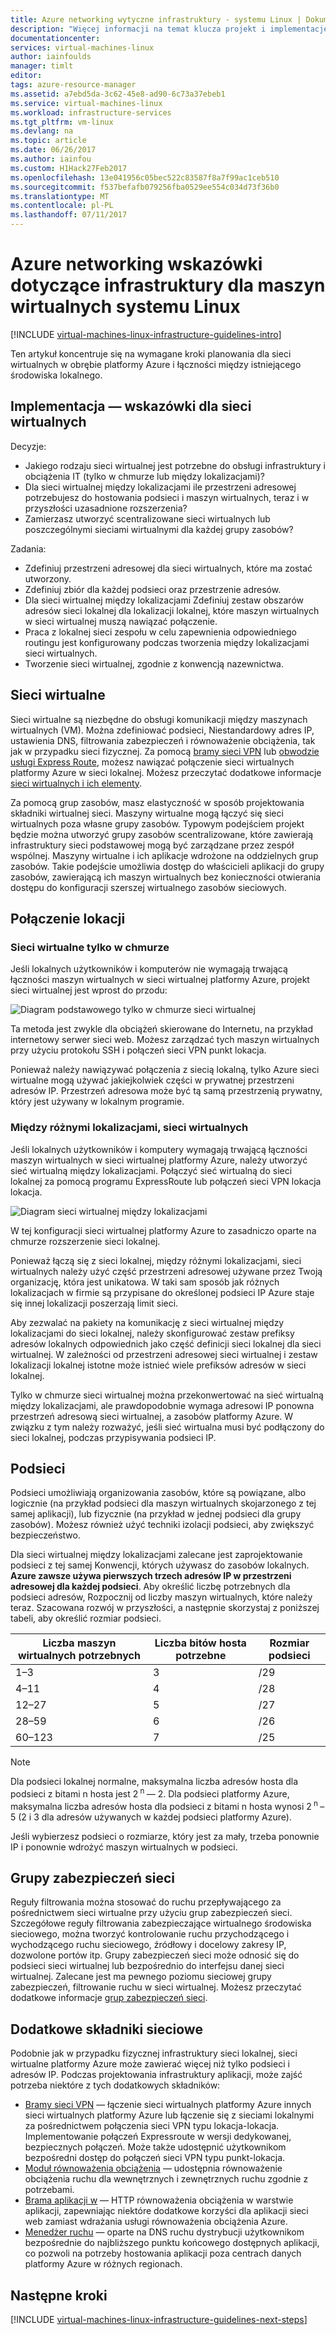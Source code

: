 ```yaml
---
title: Azure networking wytyczne infrastruktury - systemu Linux | Dokumentacja firmy Microsoft
description: "Więcej informacji na temat klucza projekt i implementację wskazówki dotyczące wdrażania sieci wirtualne w usług infrastruktury platformy Azure."
documentationcenter: 
services: virtual-machines-linux
author: iainfoulds
manager: timlt
editor: 
tags: azure-resource-manager
ms.assetid: a7ebd5da-3c62-45e8-ad90-6c73a37ebeb1
ms.service: virtual-machines-linux
ms.workload: infrastructure-services
ms.tgt_pltfrm: vm-linux
ms.devlang: na
ms.topic: article
ms.date: 06/26/2017
ms.author: iainfou
ms.custom: H1Hack27Feb2017
ms.openlocfilehash: 13e041956c05bec522c83587f8a7f99ac1ceb510
ms.sourcegitcommit: f537befafb079256fba0529ee554c034d73f36b0
ms.translationtype: MT
ms.contentlocale: pl-PL
ms.lasthandoff: 07/11/2017
---
```

# <a name="azure-networking-infrastructure-guidelines-for-linux-vms"></a>Azure networking wskazówki dotyczące infrastruktury dla maszyn wirtualnych systemu Linux

[!INCLUDE [virtual-machines-linux-infrastructure-guidelines-intro](../../../includes/virtual-machines-linux-infrastructure-guidelines-intro.md)]

Ten artykuł koncentruje się na wymagane kroki planowania dla sieci wirtualnych w obrębie platformy Azure i łączności między istniejącego środowiska lokalnego.

## <a name="implementation-guidelines-for-virtual-networks"></a>Implementacja — wskazówki dla sieci wirtualnych
Decyzje:

* Jakiego rodzaju sieci wirtualnej jest potrzebne do obsługi infrastruktury i obciążenia IT (tylko w chmurze lub między lokalizacjami)?
* Dla sieci wirtualnej między lokalizacjami ile przestrzeni adresowej potrzebujesz do hostowania podsieci i maszyn wirtualnych, teraz i w przyszłości uzasadnione rozszerzenia?
* Zamierzasz utworzyć scentralizowane sieci wirtualnych lub poszczególnymi sieciami wirtualnymi dla każdej grupy zasobów?

Zadania:

* Zdefiniuj przestrzeni adresowej dla sieci wirtualnych, które ma zostać utworzony.
* Zdefiniuj zbiór dla każdej podsieci oraz przestrzenie adresów.
* Dla sieci wirtualnej między lokalizacjami Zdefiniuj zestaw obszarów adresów sieci lokalnej dla lokalizacji lokalnej, które maszyn wirtualnych w sieci wirtualnej muszą nawiązać połączenie.
* Praca z lokalnej sieci zespołu w celu zapewnienia odpowiedniego routingu jest konfigurowany podczas tworzenia między lokalizacjami sieci wirtualnych.
* Tworzenie sieci wirtualnej, zgodnie z konwencją nazewnictwa.

## <a name="virtual-networks"></a>Sieci wirtualne
Sieci wirtualne są niezbędne do obsługi komunikacji między maszynach wirtualnych (VM). Można zdefiniować podsieci, Niestandardowy adres IP, ustawienia DNS, filtrowania zabezpieczeń i równoważenie obciążenia, tak jak w przypadku sieci fizycznej. Za pomocą [bramy sieci VPN](../../vpn-gateway/vpn-gateway-about-vpngateways.md) lub [obwodzie usługi Express Route](../../expressroute/expressroute-introduction.md), możesz nawiązać połączenie sieci wirtualnych platformy Azure w sieci lokalnej. Możesz przeczytać dodatkowe informacje [sieci wirtualnych i ich elementy](../../virtual-network/virtual-networks-overview.md).

Za pomocą grup zasobów, masz elastyczność w sposób projektowania składniki wirtualnej sieci. Maszyny wirtualne mogą łączyć się sieci wirtualnych poza własne grupy zasobów. Typowym podejściem projekt będzie można utworzyć grupy zasobów scentralizowane, które zawierają infrastruktury sieci podstawowej mogą być zarządzane przez zespół wspólnej. Maszyny wirtualne i ich aplikacje wdrożone na oddzielnych grup zasobów. Takie podejście umożliwia dostęp do właścicieli aplikacji do grupy zasobów, zawierającą ich maszyn wirtualnych bez konieczności otwierania dostępu do konfiguracji szerszej wirtualnego zasobów sieciowych.

## <a name="site-connectivity"></a>Połączenie lokacji
### <a name="cloud-only-virtual-networks"></a>Sieci wirtualne tylko w chmurze
Jeśli lokalnych użytkowników i komputerów nie wymagają trwającą łączności maszyn wirtualnych w sieci wirtualnej platformy Azure, projekt sieci wirtualnej jest wprost do przodu:

![Diagram podstawowego tylko w chmurze sieci wirtualnej](./media/infrastructure-networking-guidelines/vnet01.png)

Ta metoda jest zwykle dla obciążeń skierowane do Internetu, na przykład internetowy serwer sieci web. Możesz zarządzać tych maszyn wirtualnych przy użyciu protokołu SSH i połączeń sieci VPN punkt lokacja.

Ponieważ należy nawiązywać połączenia z siecią lokalną, tylko Azure sieci wirtualne mogą używać jakiejkolwiek części w prywatnej przestrzeni adresów IP. Przestrzeń adresowa może być tą samą przestrzenią prywatny, który jest używany w lokalnym programie.

### <a name="cross-premises-virtual-networks"></a>Między różnymi lokalizacjami, sieci wirtualnych
Jeśli lokalnych użytkowników i komputery wymagają trwającą łączności maszyn wirtualnych w sieci wirtualnej platformy Azure, należy utworzyć sieć wirtualną między lokalizacjami. Połączyć sieć wirtualną do sieci lokalnej za pomocą programu ExpressRoute lub połączeń sieci VPN lokacja lokacja.

![Diagram sieci wirtualnej między lokalizacjami](./media/infrastructure-networking-guidelines/vnet02.png)

W tej konfiguracji sieci wirtualnej platformy Azure to zasadniczo oparte na chmurze rozszerzenie sieci lokalnej.

Ponieważ łączą się z sieci lokalnej, między różnymi lokalizacjami, sieci wirtualnych należy użyć część przestrzeni adresowej używane przez Twoją organizację, która jest unikatowa. W taki sam sposób jak różnych lokalizacjach w firmie są przypisane do określonej podsieci IP Azure staje się innej lokalizacji poszerzają limit sieci.

Aby zezwalać na pakiety na komunikację z sieci wirtualnej między lokalizacjami do sieci lokalnej, należy skonfigurować zestaw prefiksy adresów lokalnych odpowiednich jako część definicji sieci lokalnej dla sieci wirtualnej. W zależności od przestrzeni adresowej sieci wirtualnej i zestaw lokalizacji lokalnej istotne może istnieć wiele prefiksów adresów w sieci lokalnej.

Tylko w chmurze sieci wirtualnej można przekonwertować na sieć wirtualną między lokalizacjami, ale prawdopodobnie wymaga adresowi IP ponowna przestrzeń adresową sieci wirtualnej, a zasobów platformy Azure. W związku z tym należy rozważyć, jeśli sieć wirtualna musi być podłączony do sieci lokalnej, podczas przypisywania podsieci IP.

## <a name="subnets"></a>Podsieci
Podsieci umożliwiają organizowania zasobów, które są powiązane, albo logicznie (na przykład podsieci dla maszyn wirtualnych skojarzonego z tej samej aplikacji), lub fizycznie (na przykład w jednej podsieci dla grupy zasobów). Możesz również użyć techniki izolacji podsieci, aby zwiększyć bezpieczeństwo.

Dla sieci wirtualnej między lokalizacjami zalecane jest zaprojektowanie podsieci z tej samej Konwencji, których używasz do zasobów lokalnych. **Azure zawsze używa pierwszych trzech adresów IP w przestrzeni adresowej dla każdej podsieci**. Aby określić liczbę potrzebnych dla podsieci adresów, Rozpocznij od liczby maszyn wirtualnych, które należy teraz. Szacowana rozwój w przyszłości, a następnie skorzystaj z poniższej tabeli, aby określić rozmiar podsieci.

| Liczba maszyn wirtualnych potrzebnych | Liczba bitów hosta potrzebne | Rozmiar podsieci |
| --- | --- | --- |
| 1–3 |3 |/29 |
| 4–11 |4 |/28 |
| 12–27 |5 |/27 |
| 28–59 |6 |/26 |
| 60–123 |7 |/25 |

> [!NOTE]
> Dla podsieci lokalnej normalne, maksymalna liczba adresów hosta dla podsieci z bitami n hosta jest 2<sup> n </sup> — 2. Dla podsieci platformy Azure, maksymalna liczba adresów hosta dla podsieci z bitami n hosta wynosi 2<sup> n </sup> – 5 (2 i 3 dla adresów używanych w każdej podsieci platformy Azure).
> 
> 

Jeśli wybierzesz podsieci o rozmiarze, który jest za mały, trzeba ponownie IP i ponownie wdrożyć maszyn wirtualnych w podsieci.

## <a name="network-security-groups"></a>Grupy zabezpieczeń sieci
Reguły filtrowania można stosować do ruchu przepływającego za pośrednictwem sieci wirtualne przy użyciu grup zabezpieczeń sieci. Szczegółowe reguły filtrowania zabezpieczające wirtualnego środowiska sieciowego, można tworzyć kontrolowanie ruchu przychodzącego i wychodzącego ruchu sieciowego, źródłowy i docelowy zakresy IP, dozwolone portów itp. Grupy zabezpieczeń sieci może odnosić się do podsieci sieci wirtualnej lub bezpośrednio do interfejsu danej sieci wirtualnej. Zalecane jest ma pewnego poziomu sieciowej grupy zabezpieczeń, filtrowanie ruchu w sieci wirtualnej. Możesz przeczytać dodatkowe informacje [grup zabezpieczeń sieci](../../virtual-network/virtual-networks-nsg.md).

## <a name="additional-network-components"></a>Dodatkowe składniki sieciowe
Podobnie jak w przypadku fizycznej infrastruktury sieci lokalnej, sieci wirtualne platformy Azure może zawierać więcej niż tylko podsieci i adresów IP. Podczas projektowania infrastruktury aplikacji, może zajść potrzeba niektóre z tych dodatkowych składników:

* [Bramy sieci VPN](../../vpn-gateway/vpn-gateway-about-vpngateways.md) — łączenie sieci wirtualnych platformy Azure innych sieci wirtualnych platformy Azure lub łączenie się z sieciami lokalnymi za pośrednictwem połączenia sieci VPN typu lokacja-lokacja. Implementowanie połączeń Expressroute w wersji dedykowanej, bezpiecznych połączeń. Może także udostępnić użytkownikom bezpośredni dostęp do połączeń sieci VPN typu punkt-lokacja.
* [Moduł równoważenia obciążenia](../../load-balancer/load-balancer-overview.md) — udostępnia równoważenie obciążenia ruchu dla wewnętrznych i zewnętrznych ruchu zgodnie z potrzebami.
* [Brama aplikacji w](../../application-gateway/application-gateway-introduction.md) — HTTP równoważenia obciążenia w warstwie aplikacji, zapewniając niektóre dodatkowe korzyści dla aplikacji sieci web zamiast wdrażania usługi równoważenia obciążenia Azure.
* [Menedżer ruchu](../../traffic-manager/traffic-manager-overview.md) — oparte na DNS ruchu dystrybucji użytkownikom bezpośrednie do najbliższego punktu końcowego dostępnych aplikacji, co pozwoli na potrzeby hostowania aplikacji poza centrach danych platformy Azure w różnych regionach.

## <a name="next-steps"></a>Następne kroki
[!INCLUDE [virtual-machines-linux-infrastructure-guidelines-next-steps](../../../includes/virtual-machines-linux-infrastructure-guidelines-next-steps.md)]

